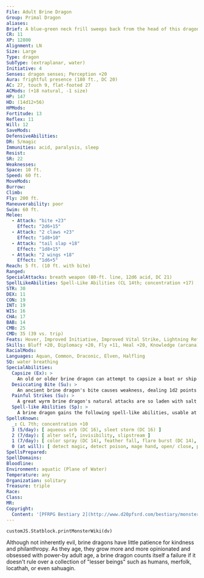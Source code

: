 ```yaml
---
File: Adult Brine Dragon
Group: Primal Dragon
aliases: 
Brief: A blue-green neck frill sweeps back from the head of this dragon, leading to a body of shiny scales and fin-like crests.
CR: 11
XP: 12800
Alignment: LN
Size: Large
Type: dragon
SubType: (extraplanar, water)
Initiative: 4
Senses: dragon senses; Perception +20
Aura: frightful presence (180 ft., DC 20)
AC: 27, touch 9, flat-footed 27
ACMods: (+18 natural, -1 size)
HP: 147
HD: (14d12+56)
HPMods: 
Fortitude: 13
Reflex: 11
Will: 12
SaveMods: 
DefensiveAbilities: 
DR: 5/magic
Immunities: acid, paralysis, sleep
Resist: 
SR: 22
Weaknesses: 
Space: 10 ft.
Speed: 60 ft.
MoveMods: 
Burrow: 
Climb: 
Fly: 200 ft.
Maneuverability: poor
Swim: 60 ft.
Melee: 
  - Attack: "bite +23"
    Effect: "2d6+15"
  - Attack: "2 claws +23"
    Effect: "1d8+10"
  - Attack: "tail slap +18"
    Effect: "1d8+15"
  - Attack: "2 wings +18"
    Effect: "1d6+5"
Reach: 5 ft. (10 ft. with bite)
Ranged: 
SpecialAttacks: breath weapon (80-ft. line, 12d6 acid, DC 21)
SpellLikeAbilities: Spell-Like Abilities (CL 14th; concentration +17)  At Will-control water, obscuring mist, speak with animals (fish only), water breathing
STR: 30
DEX: 11
CON: 19
INT: 19
WIS: 16
CHA: 17
BAB: 14
CMB: 25
CMD: 35 (39 vs. trip)
Feats: Hover, Improved Initiative, Improved Vital Strike, Lightning Reflexes, Power Attack, Skill Focus (Swim), Vital Strike
Skills: Bluff +20, Diplomacy +20, Fly +11, Heal +20, Knowledge (arcana) +21,  Knowledge (nature) +21, Perception +20, Sense Motive +20, Survival +20, Swim +41
RacialMods: 
Languages: Aquan, Common, Draconic, Elven, Halfling
SQ: water breathing
SpecialAbilities:
  Capsize (Ex): >
    An old or older brine dragon can attempt to capsize a boat or ship by ramming it as a charge attack and making a CMB check. The DC of this check is 25 or the result of the boat captain's Profession (sailor) check, whichever is higher. For each size category larger the ship is than the brine dragon's size, the dragon takes a cumulative -10 penalty on the check.
  Desiccating Bite (Su): >
    An ancient brine dragon's bite causes weakness, dealing 1d2 points of Strength drain in addition to its normal damage. A great wyrm's bite deals 1d4 points of Strength drain. A Fortitude save (DC equals the dragon's breath weapon save DC) negates the Strength drain.
  Painful Strikes (Su): >
    A great wyrm brine dragon's natural attacks are so laden with salt and acidic crystals that every time it strikes a creature with one of these attacks, the target must make a Fortitude save (DC equals the dragon's breath weapon save DC) or be stunned for a round from the pain.
  Spell-like Abilities (Sp): >
    A brine dragon gains the following spell-like abilities, usable at will (unless indicated otherwise) at the listed age. Very young-speak with animals (fish only); Young- obscuring mist; Juvenile-water breathing; Adult-control water; Ancient-horrid wilting (3/day); Great wyrm-tsunami^[This spell is from the Pathfinder RPG Advanced Player's Guide] (3/day).
SpellsKnown:
  _: CL 7th; concentration +10
  3 (5/day): [ aqueous orb (DC 16), sleet storm (DC 16) ]
  2 (7/day): [ alter self, invisibility, slipstream ]
  1 (7/day): [ color spray (DC 14), feather fall, flare burst (DC 14), ray of enfeeblement (DC 14), touch of the sea ]
  0 (at will): [ detect magic, detect poison, mage hand, open/ close, prestidigitation, read magic, resistance ]
SpellsPrepared: 
SpellDomains: 
Bloodline: 
Environment: aquatic (Plane of Water)
Temperature: any
Organization: solitary
Treasure: triple
Race: 
Class: 
MR: 
Copyright:
  Content: '[PFRPG Bestiary 2](http://www.d20pfsrd.com/bestiary/monster-listings/dragons/dragon/-primal-brine)'
---
```

```dataviewjs
customJS.Statblock.printMonsterWiki(dv)
```
Although not inherently evil, brine dragons have little patience for kindness and philanthropy. As they age, they grow more and more opinionated and obsessed with power-by adult age, a brine dragon counts itself a failure if it doesn't rule over a collection of "lesser beings" such as humans, merfolk, locathah, or even sahuagin.
